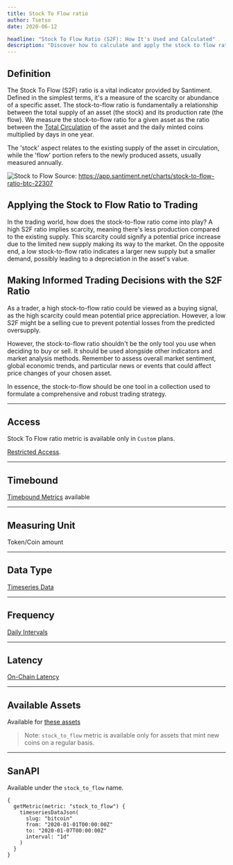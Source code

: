 ```yaml
---
title: Stock To Flow ratio
author: Tsetso
date: 2020-06-12

headline: "Stock To Flow Ratio (S2F): How It's Used and Calculated"
description: "Discover how to calculate and apply the stock to flow ratio in your trading strategy. Understand the balance between the supply and production rate of an asset to make trading decisions."
---
```


## Definition
The Stock To Flow (S2F) ratio is a vital indicator provided by Santiment. Defined in the simplest terms, it's a measure of the scarcity or abundance of a specific asset. The stock-to-flow ratio is fundamentally a relationship between the total supply of an asset (the stock) and its production rate (the flow). We measure the stock-to-flow ratio for a given asset as the ratio between the [Total Circulation](/metrics/circulation) of the asset and the daily minted coins multiplied by days in one year.

The 'stock' aspect relates to the existing supply of the asset in circulation, while the 'flow' portion refers to the newly produced assets, usually measured annually.

![Stock to Flow](https://github.com/santiment/academy/assets/24714957/29871977-a860-4fa6-a2e0-a691058a83ff)
Source: https://app.santiment.net/charts/stock-to-flow-ratio-btc-22307

## Applying the Stock to Flow Ratio to Trading

In the trading world, how does the stock-to-flow ratio come into play? A high S2F ratio implies scarcity, meaning there's less production compared to the existing supply. This scarcity could signify a potential price increase due to the limited new supply making its way to the market. On the opposite end, a low stock-to-flow ratio indicates a larger new supply but a smaller demand, possibly leading to a depreciation in the asset's value.

## Making Informed Trading Decisions with the S2F Ratio

As a trader, a high stock-to-flow ratio could be viewed as a buying signal, as the high scarcity could mean potential price appreciation. However, a low S2F might be a selling cue to prevent potential losses from the predicted oversupply.

However, the stock-to-flow ratio shouldn't be the only tool you use when deciding to buy or sell. It should be used alongside other indicators and market analysis methods. Remember to assess overall market sentiment, global economic trends, and particular news or events that could affect price changes of your chosen asset.

In essence, the stock-to-flow should be one tool in a collection used to formulate a comprehensive and robust trading strategy.

---

## Access

Stock To Flow ratio metric is available only in `Custom` plans.

[Restricted Access](/metrics/details/access#restricted-access).

---

## Timebound

[Timebound Metrics](/metrics/details/timebound) available

---

## Measuring Unit

Token/Coin amount

---

## Data Type

[Timeseries Data](/metrics/details/data-type#timeseries-data)

---

## Frequency

[Daily Intervals](/metrics/details/frequency#daily-frequency)

---

## Latency

[On-Chain Latency](/metrics/details/latency#on-chain-latency)

---

## Available Assets

Available for [these
assets](<https://api.santiment.net/graphiql?variables=&query=%7B%0A%20%20getMetric(metric%3A%20%22stock_to_flow%22)%20%7B%0A%20%20%20%20metadata%20%7B%0A%20%20%20%20%20%20availableSlugs%0A%20%20%20%20%7D%0A%20%20%7D%0A%7D%0A>)

> Note: `stock_to_flow` metric is available only for assets that mint new coins on a regular basis.

---

## SanAPI

Available under the `stock_to_flow` name.

```graphql-explorer
{
  getMetric(metric: "stock_to_flow") {
    timeseriesDataJson(
      slug: "bitcoin"
      from: "2020-01-01T00:00:00Z"
      to: "2020-01-07T00:00:00Z"
      interval: "1d"
    )
  }
}
```
